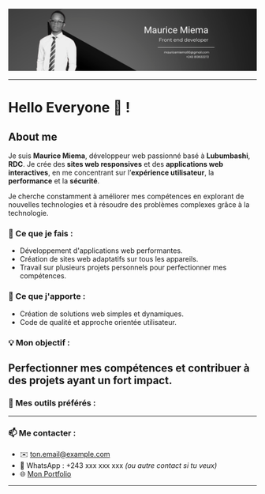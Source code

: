 <!-- Bannière -->
<p align="center">
  <img src="./banniere.png" alt="bannière" width="1000" />
</p>

---

# Hello Everyone 👋 ! 

## About me
Je suis **Maurice Miema**, développeur web passionné basé à **Lubumbashi**, **RDC**. Je crée des **sites web responsives** et des **applications web interactives**, en me concentrant sur l’**expérience utilisateur**, la **performance** et la **sécurité**.

Je cherche constamment à améliorer mes compétences en explorant de nouvelles technologies et à résoudre des problèmes complexes grâce à la technologie.

### 🌱 Ce que je fais :
- Développement d'applications web performantes.
- Création de sites web adaptatifs sur tous les appareils.
- Travail sur plusieurs projets personnels pour perfectionner mes compétences.

### 🚀 Ce que j'apporte :
- Création de solutions web simples et dynamiques.
- Code de qualité et approche orientée utilisateur.

### 💡 Mon objectif :
Perfectionner mes compétences et contribuer à des projets ayant un fort impact.
---

### 🧰 Mes outils préférés :

---

### 📫 Me contacter :

- ✉️ [ton.email@example.com](mailto:ton.email@example.com)
- 💬 WhatsApp : +243 xxx xxx xxx *(ou autre contact si tu veux)*
- 🌐 [Mon Portfolio](https://tonportfolio.com)

---

